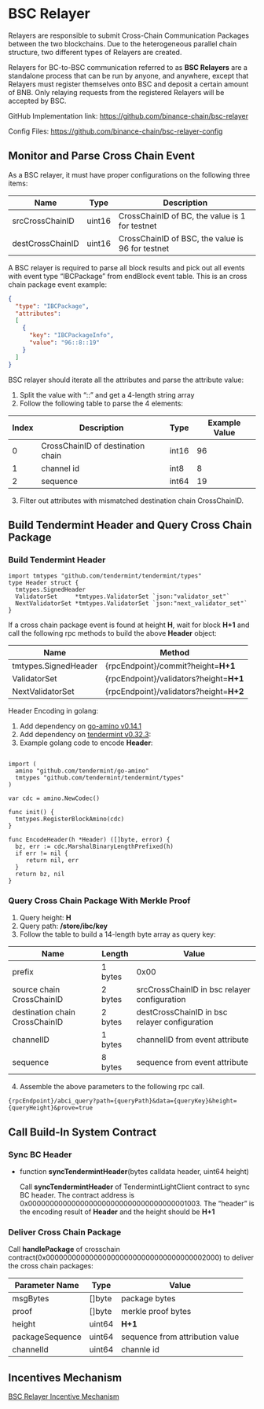 # BSC Relayer
Relayers are responsible to submit Cross-Chain Communication Packages between the two blockchains. Due to the heterogeneous parallel chain structure, two different types of Relayers are created.

Relayers for BC-to-BSC communication referred to as **BSC Relayers** are a standalone process that can be run by anyone, and anywhere, except that Relayers must register themselves onto BSC and deposit a certain amount of BNB. Only relaying requests from the registered Relayers will be accepted by BSC.

GitHub Implementation link: <https://github.com/binance-chain/bsc-relayer>

Config Files: <https://github.com/binance-chain/bsc-relayer-config>

## Monitor and Parse Cross Chain Event
As a BSC relayer, it must have proper configurations on the following three items:

| Name | Type | Description |
| ---- | ---- | ----------- |
|srcCrossChainID | uint16 | CrossChainID of BC, the value is 1 for testnet |
|destCrossChainID| uint16 | CrossChainID of BSC, the value is 96 for testnet |

A BSC relayer is required to parse all block results and pick out all events with event type “IBCPackage” from endBlock event table. This is an cross chain package event example:

```json
{
  "type": "IBCPackage",
  "attributes":
  [
    {
      "key": "IBCPackageInfo",
      "value": "96::8::19"
    }
  ]
}
```

BSC relayer should iterate all the attributes and parse the attribute value:

1. Split the value with “::” and get a 4-length string array
2. Follow the following table to parse the 4 elements:

| Index | Description                       | Type    | Example Value |
| ------| --------------------------------- | ------- | ------------- |
| 0     | CrossChainID of destination chain | int16   | 96   |
| 1     | channel id                        | int8    | 8   |
| 2     | sequence                          | int64   | 19  |

3. Filter out attributes with mismatched destination chain CrossChainID.

## Build Tendermint Header and Query Cross Chain Package

### Build Tendermint Header
```golang
import tmtypes "github.com/tendermint/tendermint/types"
type Header struct {
  tmtypes.SignedHeader
  ValidatorSet     *tmtypes.ValidatorSet `json:"validator_set"`
  NextValidatorSet *tmtypes.ValidatorSet `json:"next_validator_set"`
}
```

If a cross chain package event is found at height **H**, wait for block **H+1** and call the following rpc methods to build the above **Header** object:

| Name               | Method  |
| ------------------ | ------- |
|tmtypes.SignedHeader|{rpcEndpoint}/commit?height=**H+1**|
|ValidatorSet        |{rpcEndpoint}/validators?height=**H+1**|
|NextValidatorSet    |{rpcEndpoint}/validators?height=**H+2**|

Header Encoding in golang:

1. Add dependency on [go-amino v0.14.1](https://github.com/tendermint/go-amino/tree/v0.14.1)
2. Add dependency on [tendermint v0.32.3](https://github.com/tendermint/tendermint/tree/v0.32.3):
3. Example golang code to encode **Header**:
```golang

import (
  amino "github.com/tendermint/go-amino"
  tmtypes "github.com/tendermint/tendermint/types"
)

var cdc = amino.NewCodec()

func init() {
  tmtypes.RegisterBlockAmino(cdc)
}

func EncodeHeader(h *Header) ([]byte, error) {
  bz, err := cdc.MarshalBinaryLengthPrefixed(h)
  if err != nil {
     return nil, err
  }
  return bz, nil
}

```

### Query Cross Chain Package With Merkle Proof
1. Query height: **H**
2. Query path: **/store/ibc/key**
3. Follow the table to build a 14-length byte array as query key:

| Name | Length | Value  |
| ---- | ------ | ------ |
|prefix|1 bytes|0x00|
|source chain CrossChainID|2 bytes|srcCrossChainID in bsc relayer configuration|
|destination chain CrossChainID|2 bytes|destCrossChainID in bsc relayer configuration|
|channelID|1 bytes|channelID from event attribute |
|sequence|8 bytes|sequence from event attribute |

4. Assemble the above parameters to the following rpc call.
```
{rpcEndpoint}/abci_query?path={queryPath}&data={queryKey}&height={queryHeight}&prove=true
```

## Call Build-In System Contract

### Sync BC Header
* function **syncTendermintHeader**(bytes calldata header, uint64 height)

    Call **syncTendermintHeader** of TendermintLightClient contract to sync BC header. The contract address is 0x0000000000000000000000000000000000001003. The “header” is the encoding result of **Header** and the height should be **H+1**

### Deliver Cross Chain Package

Call **handlePackage** of crosschain contract(0x0000000000000000000000000000000000002000) to deliver the cross chain packages:

|Parameter Name|Type|Value|
| ---- | ---- | ----------- |
|msgBytes|[]byte|package bytes|
|proof|[]byte|merkle proof bytes|
|height|uint64|**H+1**|
|packageSequence|uint64|sequence from attribution value|
|channelId|uint64|channle id|

## Incentives Mechanism

[BSC Relayer Incentive Mechanism](incentives.md)